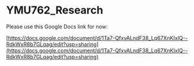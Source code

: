# YMU762_Research

Please use this Google Docs link for now:

[https://docs.google.com/document/d/1Ta7-QfxvALndF38_Lq67XnKIxlQ--RdkWxR8b7GLqag/edit?usp=sharing](https://docs.google.com/document/d/1Ta7-QfxvALndF38_Lq67XnKIxlQ--RdkWxR8b7GLqag/edit?usp=sharing)

